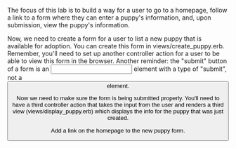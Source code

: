 The focus of this lab is to build a way for a user to go to a homepage, follow a link to a form where they can enter a puppy's information, and, upon submission, view the puppy's information.




Now, we need to create a form for a user to list a new puppy that is available for adoption. You can create this form in views/create_puppy.erb. Remember, you'll need to set up another controller action for a user to be able to view this form in the browser. Another reminder: the "submit" button of a form is an <input> element with a type of "submit", not a <button> element.

Now we need to make sure the form is being submitted properly. You'll need to have a third controller action that takes the input from the user and renders a third view (views/display_puppy.erb) which displays the info for the puppy that was just created.

Add a link on the homepage to the new puppy form.